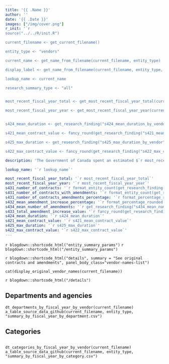 ```yaml
---
title: '{{ .Name }}'
author: ''
date: '{{ .Date }}'
images: ["/img/cover.png"]
r_init: '`r 
source("../../R/init.R")

current_filename <- get_current_filename()

entity_type <- "vendors"

current_name <- get_name_from_filename(current_filename, entity_type)

display_label <- get_name_from_filename(current_filename, entity_type, "display_label")

lookup_name <- current_name

research_summary_type <- "all"


most_recent_fiscal_year_total <- get_most_recent_fiscal_year_total(current_filename, entity_type)

most_recent_fiscal_year_year <- get_most_recent_fiscal_year_year(current_filename, entity_type)


s424_mean_duration <- get_research_finding("s424_mean_duration_by_vendor", research_summary_type, "mean_years", "d_vendor_name", lookup_name)

s421_mean_contract_value <- fancy_round(get_research_finding("s421_mean_contract_value_by_vendor", research_summary_type, "mean_overall_value", "d_vendor_name", lookup_name))

s425_max_duration <- get_research_finding("s425_max_duration_by_vendor", research_summary_type, "max_years", "d_vendor_name", lookup_name)

s422_max_contract_value <- fancy_round(get_research_finding("s422_max_contract_value_by_vendor", research_summary_type, "max_overall_value", "d_vendor_name", lookup_name))`'

description: 'The Government of Canada spent an estimated $`r most_recent_fiscal_year_total` in `r most_recent_fiscal_year_year` on contracts with `r display_label`. The average contract duration was `r s424_mean_duration` years, and the average contract value (not including contracts under $10k) was $`r s421_mean_contract_value`. The longest contract was `r s425_max_duration` years. The largest contract by value (including amendments) was $`r s422_max_contract_value`.'

lookup_name: '`r lookup_name`'

most_recent_fiscal_year_total: '`r most_recent_fiscal_year_total`'
most_recent_fiscal_year_year: '`r most_recent_fiscal_year_year`'
s431_number_of_contracts: '`r format_entity_count(get_research_finding("s431_number_of_contracts_by_vendor", research_summary_type, "contracts", "d_vendor_name", lookup_name))`'
s431_number_of_contracts_with_amendments: '`r format_entity_count(get_research_finding("s431_number_of_contracts_by_vendor", research_summary_type, "contracts_with_amendments", "d_vendor_name", lookup_name))`'
s431_number_of_contracts_amendments_percentage: '`r format_percentage_rounded(get_research_finding("s431_number_of_contracts_by_vendor", research_summary_type, "has_amendments_percentage", "d_vendor_name", lookup_name))`'
s432_mean_amendment_increase_percentage: '`r format_percentage_rounded(get_research_finding("s432_mean_amendment_increase_percentage_by_vendor", research_summary_type, "mean_amendment_increase_percentage", "d_vendor_name", lookup_name))`'
s434_mean_number_of_amendments: '`r get_research_finding("s434_mean_number_of_amendments_by_vendor", research_summary_type, "mean_number_of_amendments", "d_vendor_name", lookup_name)`'
s433_total_amendment_increase_value: '`r fancy_round(get_research_finding("s433_total_amendment_increase_value_by_vendor", research_summary_type, "total_amendment_increase_value", "d_vendor_name", lookup_name))`'
s424_mean_duration: '`r s424_mean_duration`'
s421_mean_contract_value: '`r s421_mean_contract_value`'
s425_max_duration: '`r s425_max_duration`'
s422_max_contract_value: '`r s422_max_contract_value`'
---
```


`r blogdown::shortcode_html("entity_summary_params")`
`r blogdown::shortcode_html("/entity_summary_params")`

`r blogdown::shortcode_html("details", summary = "See original contracts and amendments", panel_body_class="vendor-names-list")`
```{r, echo=FALSE, results='asis', message=FALSE}
cat(display_original_vendor_names(current_filename))
```
`r blogdown::shortcode_html("/details")`

## Departments and agencies

```{r echo=FALSE, message=FALSE, warning=FALSE}
dt_departments_by_fiscal_year_by_vendor(current_filename)
a_table_source_data_github(current_filename, entity_type, "summary_by_fiscal_year_by_department.csv")

```

## Categories

```{r echo=FALSE, message=FALSE, warning=FALSE}

dt_categories_by_fiscal_year_by_vendor(current_filename)
a_table_source_data_github(current_filename, entity_type, "summary_by_fiscal_year_by_category.csv")

```
